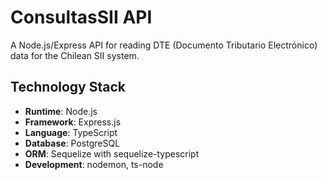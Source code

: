 # ConsultasSII API

A Node.js/Express API for reading DTE (Documento Tributario Electrónico) data for the Chilean SII system.


## Technology Stack

- **Runtime**: Node.js
- **Framework**: Express.js
- **Language**: TypeScript
- **Database**: PostgreSQL
- **ORM**: Sequelize with sequelize-typescript
- **Development**: nodemon, ts-node
